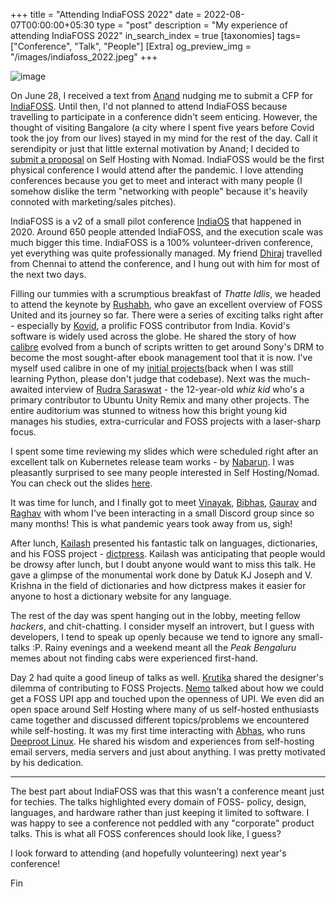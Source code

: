 +++
title = "Attending IndiaFOSS 2022"
date = 2022-08-07T00:00:00+05:30
type = "post"
description = "My experience of attending IndiaFOSS 2022"
in_search_index = true
[taxonomies]
tags= ["Conference", "Talk", "People"]
[Extra]
og_preview_img = "/images/indiafoss_2022.jpeg"
+++

![image](/images/indiafoss_2022.jpeg)

On June 28, I received a text from [Anand](https://anandology.com/) nudging me to submit a CFP for [IndiaFOSS](https://indiafoss.net/). Until then, I'd not planned to attend IndiaFOSS because travelling to participate in a conference didn't seem enticing. However, the thought of visiting Bangalore (a city where I spent five years before Covid took the joy from our lives) stayed in my mind for the rest of the day. Call it serendipity or just that little external motivation by Anand; I decided to [submit a proposal](https://indiafoss.net/2022/cfp/submissions/self-hosting-applications-with-nomad) on Self Hosting with Nomad. IndiaFOSS would be the first physical conference I would attend after the pandemic. I love attending conferences because you get to meet and interact with many people (I somehow dislike the term "networking with people" because it's heavily connoted with marketing/sales pitches).

IndiaFOSS is a v2 of a small pilot conference [IndiaOS](https://indiaos.in/) that happened in 2020. Around 650 people attended IndiaFOSS, and the execution scale was much bigger this time. IndiaFOSS is a 100% volunteer-driven conference, yet everything was quite professionally managed. My friend [Dhiraj](https://dhirajbalakrishnan.dev/) travelled from Chennai to attend the conference, and I hung out with him for most of the next two days.

Filling our tummies with a scrumptious breakfast of _Thatte Idlis_, we headed to attend the keynote by [Rushabh](https://twitter.com/rushabh_mehta), who gave an excellent overview of FOSS United and its journey so far. There were a series of exciting talks right after - especially by [Kovid](https://kovidgoyal.net/), a prolific FOSS contributor from India. Kovid's software is widely used across the globe. He shared the story of how [calibre](https://calibre-ebook.com/) evolved from a bunch of scripts written to get around Sony's DRM to become the most sought-after ebook management tool that it is now. I've myself used calibre in one of my [initial projects](https://github.com/mr-karan/webkin)(back when I was still learning Python, please don't judge that codebase). Next was the much-awaited interview of [Rudra Saraswat](https://about.ruds.io/) - the 12-year-old _whiz kid_ who's a primary contributor to Ubuntu Unity Remix and many other projects. The entire auditorium was stunned to witness how this bright young kid manages his studies, extra-curricular and FOSS projects with a laser-sharp focus. 

I spent some time reviewing my slides which were scheduled right after an excellent talk on Kubernetes release team works -  by [Nabarun](https://nabarun.dev/). I was pleasantly surprised to see many people interested in Self Hosting/Nomad. You can check out the slides [here](https://mrkaran.dev/talks/self-hosting-nomad-indiafoss.html).

It was time for lunch, and I finally got to meet [Vinayak](https://www.vinayakhegde.com/), [Bibhas](https://bibhasdn.com/), [Gaurav](https://www.chaturvedi.me/) and [Raghav](https://www.raghavmalawat.com/) with whom I've been interacting in a small Discord group since so many months! This is what pandemic years took away from us, sigh!

After lunch, [Kailash](https://nadh.in/) presented his fantastic talk on languages, dictionaries, and his FOSS project - [dictpress](https://github.com/knadh/dictpress). Kailash was anticipating that people would be drowsy after lunch, but I doubt anyone would want to miss this talk. He gave a glimpse of the monumental work done by Datuk KJ Joseph and V. Krishna in the field of dictionaries and how dictpress makes it easier for anyone to host a dictionary website for any language.

The rest of the day was spent hanging out in the lobby, meeting fellow _hackers_, and chit-chatting. I consider myself an introvert, but I guess with developers, I tend to speak up openly because we tend to ignore any small-talks :P. Rainy evenings and a weekend meant all the _Peak Bengaluru_ memes about not finding cabs were experienced first-hand.

Day 2 had quite a good lineup of talks as well. [Krutika](https://twitter.com/KThakkannavar) shared the designer's dilemma of contributing to FOSS Projects. [Nemo](https://captnemo.in/) talked about how we could get a FOSS UPI app and touched upon the openness of UPI. We even did an open space around Self Hosting where many of us self-hosted enthusiasts came together and discussed different topics/problems we encountered while self-hosting. It was my first time interacting with [Abhas](https://abhas.io/), who runs [Deeproot Linux](https://deeproot.in/). He shared his wisdom and experiences from self-hosting email servers, media servers and just about anything. I was pretty motivated by his dedication.

---

The best part about IndiaFOSS was that this wasn't a conference meant just for techies. The talks highlighted every domain of FOSS- policy, design, languages, and hardware rather than just keeping it limited to software. I was happy to see a conference not peddled with any "corporate" product talks. This is what all FOSS conferences should look like, I guess?

I look forward to attending (and hopefully volunteering) next year's conference!

Fin
